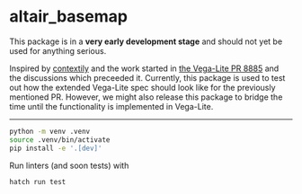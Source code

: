# altair_basemap

This package is in a **very early development stage** and should not yet be used for anything serious.

Inspired by [contextily](https://github.com/geopandas/contextily) and the work started in [the Vega-Lite PR 8885](https://github.com/vega/vega-lite/pull/8885) and the discussions which preceeded it. Currently, this package is used to test out how the extended Vega-Lite spec should look like for the previously mentioned PR. However, we might also release this package to bridge the time until the functionality is implemented in Vega-Lite.

---

```bash
python -m venv .venv
source .venv/bin/activate
pip install -e '.[dev]'
```

Run linters (and soon tests) with
```bash
hatch run test
```
